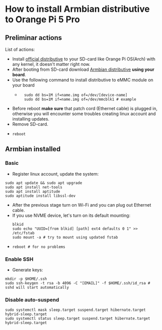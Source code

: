 # How to install Armbian distributive to Orange Pi 5 Pro

## Preliminar actions

List of actions:
  * Install [official distributive](http://www.orangepi.org/html/hardWare/computerAndMicrocontrollers/service-and-support/Orange-Pi-5-Pro.html) to your SD-card like Orange Pi OS(Arch) with any kernel, it doesn't matter right now.
  * After booting from SD-card download [Armbian distributive](https://www.armbian.com/orange-pi-5-pro/) **using your board**.
  * Use the following command to install distributive to eMMC module on your board
    * ```shell
        sudo dd bs=1M if=name.img of=/dev/[device-name]
        sudo dd bs=1M if=name.img of=/dev/mmcblk1 # example
        ```
  * Before reboot **make sure** that patch cord (Ethernet cable) is plugged in, otherwise
  you will encounter some troubles creating linux account and installing updates.
  * Remove SD-card.
  * ```
    reboot
    ```

## Armbian installed

### Basic

  * Register linux account, update the system:
  ```shell
  sudo apt update && sudo apt upgrade
  sudo apt install net-tools
  sudo apt install aptitude
  sudo aptitude install libssl-dev
  ```
  * After the previous stage turn on Wi-Fi and you can plug out Ethernet cable.
  * If you use NVME device, let's turn on its default mounting:
    ```shell
    blkid
    sudo echo "UUID=[from blkid] [path] ext4 defaults 0 1" >> /etc/fstab
    sudo mount -a # try to mount using updated fstab
    ```
  * ```shell
    reboot # for no problems
    ```
### Enable SSH

  * Generate keys:
  ```shell
  mkdir -p $HOME/.ssh
  sudo ssh-keygen -t rsa -b 4096 -C "[EMAIL]" -f $HOME/.ssh/id_rsa # sshd will start automatically
  ```

### Disable auto-suspend

```shell
sudo systemctl mask sleep.target suspend.target hibernate.target hybrid-sleep.target
sudo systemctl status sleep.target suspend.target hibernate.target hybrid-sleep.target
```